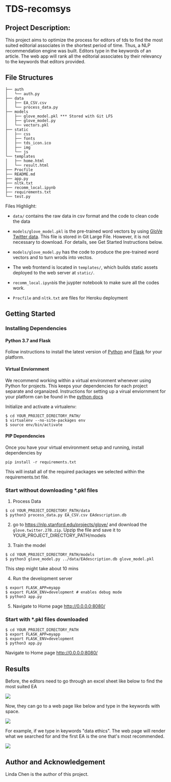 # TDS-recomsys

## Project Description:

This project aims to optimize the process for editors of tds to find the most suited editorial associates in the shortest period of time. Thus, a NLP recommendation engine was built. Editors type in the keywords of an article. The web app will rank all the editorial associates by their relevancy to the keywords that editors provided.

## File Structures

```
├── auth
│   └── auth.py
├── data
│   ├── EA_CSV.csv
│   └── process_data.py
├── models
│   ├── glove_model.pkl *** Stored with Git LFS
│   ├── glove_model.py
│   └── vectors.pkl
├── static
│   ├── css 
│   ├── fonts
│   ├── tds_icon.ico
│   ├── img
│   └── js
└── templates
│   ├── home.html
│   └── result.html
├── Procfile
├── README.md
├── app.py
├── nltk.txt
├── recomm_local.ipynb
├── requirements.txt
└── test.py
```

Files Highlight:

- ```data/``` contains the raw data in csv format and the code to clean code the data

- ```models/glove_model.pkl``` is the pre-trained word vectors by using [GloVe Twitter data](https://nlp.stanford.edu/projects/glove/). This file is stored in Git Large File. However, it is not necessary to download. For details, see Get Started Instructions below.

- ```models/glove_model.py``` has the code to produce the pre-trained word vectors and to turn wrods into vectos. 


- The web frontend is located in ```templates/```, which builds static assets deployed to the web server at ```static/```.


- ```recomm_local.ipynb```is the juypter notebook to make sure all the codes work.


- ```Procfile``` and ```nltk.txt``` are files for Heroku deployment


## Getting Started

### Installing Dependencies

#### Python 3.7 and Flask

Follow instructions to install the latest version of [Python](https://docs.python.org/3/using/) and [Flask](https://flask.palletsprojects.com/en/1.0.x/installation/#install-flask) for your platform.

#### Virtual Enviornment

We recommend working within a virtual environment whenever using Python for projects. This keeps your dependencies for each project separate and organaized. Instructions for setting up a virual enviornment for your platform can be found in the [python docs](https://packaging.python.org/guides/installing-using-pip-and-virtual-environments/)

Initialize and activate a virtualenv:

```
$ cd YOUR_PROJECT_DIRECTORY_PATH/
$ virtualenv --no-site-packages env
$ source env/bin/activate
```

#### PIP Dependencies
Once you have your virtual environment setup and running, install dependencies by

```pip install -r requirements.txt```

This will install all of the required packages we selected within the requirements.txt file.

### Start without downloading *.pkl files

1. Process Data

```
$ cd YOUR_PROJECT_DIRECTORY_PATH/data
$ python3 process_data.py EA_CSV.csv EAdescription.db
```

2. go to https://nlp.stanford.edu/projects/glove/ and download the ```glove.twitter.27B.zip```. Upzip the file and save it to YOUR_PROJECT_DIRECTORY_PATH/models

3. Train the model

```
$ cd YOUR_PROJECT_DIRECTORY_PATH/models
$ python3 glove_model.py ../data/EAdescription.db glove_model.pkl
```

This step might take about 10 mins

4. Run the development server

```
$ export FLASK_APP=myapp
$ export FLASK_ENV=development # enables debug mode
$ python3 app.py
```

5. Navigate to Home page http://0.0.0.0:8080/

### Start with *.pkl files downloaded

```
$ cd YOUR_PROJECT_DIRECTORY_PATH
$ export FLASK_APP=myapp
$ export FLASK_ENV=development
$ python3 app.py
```

Navigate to Home page http://0.0.0.0:8080/

## Results

Before, the editors need to go through an excel sheet like below to find the most suited EA

![](static/img/results/before.png)

Now, they can go to a web page like below and type in the keywords with space.

![](static/img/results/result_1.png)

For example, if we type in keywords "data ethics". The web page will render what we searched for and the first EA is the one that's most recommended.

![](static/img/results/result_2.png)


## Author and Acknowledgement

Linda Chen is the author of this project.
